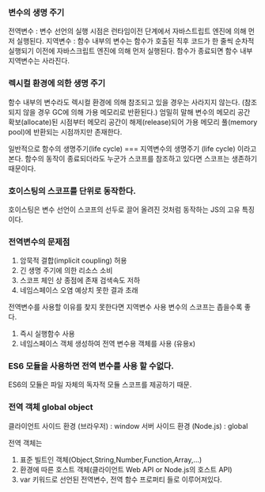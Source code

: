 ### 변수의 생명 주기

전역변수 : 변수 선언의 실행 시점은 런타임이전 단계에서 자바스트립트 엔진에 의해 먼저 실행된다.
지역변수 : 함수 내부의 변수는 함수가 호출된 직후 코드가 한 줄씩 순차적 실행되기 이전에 자바스크립트 엔진에 의해 먼저 실행된다.
함수가 종료되면 함수 내부 지역변수는 사라진다.

### 렉시컬 환경에 의한 생명 주기

함수 내부의 변수라도 렉시컬 환경에 의해 참조되고 있을 경우는 사라지지 않는다. (참조되지 않을 경우 GC에 의해 가용 메모리로 반환된다.)
엄밀히 말해 변수의 메모리 공간 확보(allocate)된 시점부터 메모리 공간이 해제(release)되어 가용 메모리 풀(memory pool)에 반환되는 시점까지만 존재한다.

일반적으로 함수의 생명주기(life cycle) === 지역변수의 생명주기 (life cycle) 이라고 본다.
함수의 동작이 종료되더라도 누군가 스코프를 참조하고 있다면 스코프는 생존하기 때문이다.

### 호이스팅의 스코프를 단위로 동작한다.

호이스팅은 변수 선언이 스코프의 선두로 끌어 올려진 것처럼 동작하는 JS의 고유 특징이다.

### 전역변수의 문제점

1. 암묵적 결합(implicit coupling) 허용
2. 긴 생명 주기에 의한 리소스 소비
3. 스코프 체인 상 종점에 존재 검색속도 저하
4. 네임스페이스 오염 예상치 못한 결과 초래

전역변수를 사용할 이유를 찾지 못한다면 지역변수 사용
변수의 스코프는 좁을수록 좋다.

1. 즉시 실행함수 사용
2. 네임스페이스 객체 생성하여 전역 변수용 객체를 사용 (유용x)

### ES6 모듈을 사용하면 전역 변수를 사용 할 수없다.

ES6의 모듈은 파일 자체의 독자적 모듈 스코프를 제공하기 때문.

### 전역 객체 global object

클라이언트 사이드 환경 (브라우저) : window
서버 사이드 환경 (Node.js) : global

전역 객체는

1. 표준 빌트인 객체(Object,String,Number,Function,Array,...)
2. 환경에 따른 호스트 객체(클라이언트 Web API or Node.js의 호스트 API)
3. var 키워드로 선언된 전역변수, 전역 함수 프로퍼티
   들로 이루어져있다.
